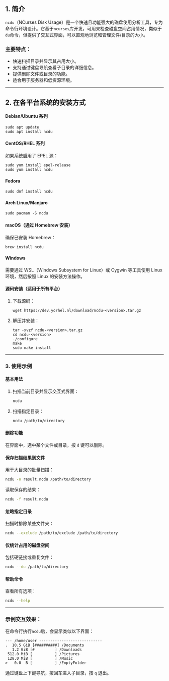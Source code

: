 ## 1. 简介  
`ncdu`（NCurses Disk Usage）是一个快速且功能强大的磁盘使用分析工具，专为命令行环境设计。它基于`ncurses`库开发，可用来检查磁盘空间占用情况，类似于`du`命令，但提供了交互式界面，可以直观地浏览和管理文件/目录的大小。

### 主要特点：
- 快速扫描目录并显示其占用大小。
- 支持通过键盘导航查看子目录的详细信息。
- 提供删除文件或目录的功能。
- 适合用于服务器和低资源环境。

---

## 2. 在各平台系统的安装方式  

<!-- tabs:start -->
#### **Debian/Ubuntu 系列**  
```terminal
sudo apt update
sudo apt install ncdu
```

#### **CentOS/RHEL 系列**  
如果系统启用了 EPEL 源：
```terminal
sudo yum install epel-release
sudo yum install ncdu
```

#### **Fedora**  
```terminal
sudo dnf install ncdu
```

#### **Arch Linux/Manjaro**  
```terminal
sudo pacman -S ncdu
```

#### **macOS**（通过 Homebrew 安装）  
确保已安装 Homebrew：
```terminal
brew install ncdu
```

#### **Windows**  
需要通过 WSL（Windows Subsystem for Linux）或 Cygwin 等工具使用 Linux 环境，然后按照 Linux 的安装方法操作。

#### **源码安装**（适用于所有平台）  
1. 下载源码：
   ```terminal
   wget https://dev.yorhel.nl/download/ncdu-<version>.tar.gz
   ```
2. 解压并安装：
   ```terminal
   tar -xvzf ncdu-<version>.tar.gz
   cd ncdu-<version>
   ./configure
   make
   sudo make install
   ```
<!-- tabs:end -->

---



### 3. 使用示例  

#### **基本用法**  
1. 扫描当前目录并显示交互式界面：
   ```bash
   ncdu
   ```

2. 扫描指定目录：
   ```bash
   ncdu /path/to/directory
   ```

#### **删除功能**  
在界面中，选中某个文件或目录，按 `d` 键可以删除。

#### **保存扫描结果到文件**  
用于大目录的批量扫描：
```bash
ncdu -o result.ncdu /path/to/directory
```
读取保存的结果：
```bash
ncdu -f result.ncdu
```

#### **忽略指定目录**  
扫描时排除某些文件夹：
```bash
ncdu --exclude /path/to/exclude /path/to/directory
```

#### **仅统计占用的磁盘空间**  
包括硬链接或重复文件：
```bash
ncdu --du /path/to/directory
```

#### **帮助命令**  
查看所有选项：
```bash
ncdu --help
```

--- 

### 示例交互效果：
在命令行执行`ncdu`后，会显示类似以下界面：  
```
--- /home/user ----------------------------
.  10.5 GiB [##########] /Documents
   1.2 GiB [#         ] /Downloads
 512.0 MiB [          ] /Pictures
 128.0 MiB [          ] /Music
>   0.0  B [          ] /EmptyFolder
```
通过键盘上下键导航，按回车进入子目录，按 `q` 退出。
